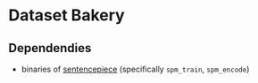 # Dataset Bakery

## Dependendies

* binaries of [sentencepiece](https://github.com/google/sentencepiece#build-and-install-sentencepiece-command-line-tools-from-c-source) (specifically `spm_train`, `spm_encode`)
